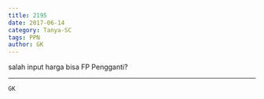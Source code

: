 ```yaml
---
title: 2195
date: 2017-06-14
category: Tanya-SC
tags: PPN
author: GK
---
```


salah input harga bisa FP Pengganti?

---



`GK`
